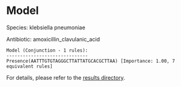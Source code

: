 
# Model

Species: klebsiella pneumoniae

Antibiotic: amoxicillin_clavulanic_acid

```
Model (Conjunction - 1 rules):
------------------------------
Presence(AATTTGTGTAGGGCTTATTATGCACGCTTAA) [Importance: 1.00, 7 equivalent rules]

```

For details, please refer to the [results directory](../../../../../results/scm_b/klebsiella%20pneumoniae/amoxicillin_clavulanic_acid/repeat_0/).

